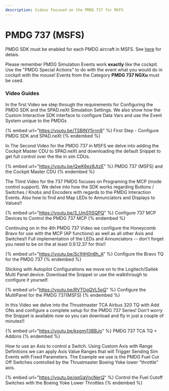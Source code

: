 ```yaml
---
description: Videos Focused on the PMDG 737 for MSFS
---
```


# PMDG 737 (MSFS)

PMDG SDK must be enabled for each PMDG aircraft in MSFS. See [here](../../getting-started/untitled/simulation-specifc-steps/msfs-enable-pmdg-data-access.md) for detais.

Please remember PMDG Simulation Events work **exactly** like the cockpit. \
Use the "PMDG Special Actions" to do with the event what you would do in cockpit with the mouse! Events from the Category **PMDG 737 NGXu** must be used.

### Video Guides

In the first Video we step through the requirements for Configuring the PMDG SDK and the SPAD.neXt Simulation Settings.  We also show how the Custom Interactive SDK interface to configure Data Vars and use the Event System unique to the PMDGs

{% embed url="https://youtu.be/TSBINY5rnn8" %}
First Step - Configure PMDG SDK and SPAD.neXt
{% endembed %}

In The Second Video for the PMDG 737 in MSFS we delve into adding the Cockpit Master CDU to SPAD.neXt and downloading the default Snippet to get full control over the the in sim CDUs.

{% embed url="https://youtu.be/QwK6ez8JtzE" %}
PMDG 737 (MSFS) and the Cockpit Master CDU
{% endembed %}

The Third Video for the 737 PMDG focuses on Programing the MCP (mode control support).  We delve into how the SDK works regarding Buttons / Switches / Knobs and Encoders with regards to the PMDG Interaction Events.  Also how to find and Map LEDs to Annunciators and Displays to Values!!

{% embed url="https://youtu.be/3_UmS1lSQPQ" %}
Configure 737 MCP Devices to Control the PMDG 737 MCP
{% endembed %}

Continuing on in the 4th PMDG 737 Video we configure the Honeycomb Bravo for use with the MCP (AP functions) as well as all other Axis and Switches!!  Full implementation of the LEDs and Annunciators -- don't forget you need to be on the at least 0.9.12.37 for this!!

{% embed url="https://youtu.be/Sc1HH0n8h_A" %}
Configure the Bravo TQ for the PMDG 737
{% endembed %}

Sticking with Autopilot Configurations we move on to the Logitech/Saitek Multi Panel device.  Download the Snippet or use the walkthrough to configure it yourself.

{% embed url="https://youtu.be/RVTOqQVL5pQ" %}
Configure the MultiPanel for the PMDG 737(MSFS)
{% endembed %}

In this Video we delve into the Thrustmaster TCA Airbus 320 TQ with Add ONs and configure a complete setup for the PMDG 737 Series! Don't worry the Snippet is available now so you can download and fly in just a couple of minutes!!

{% embed url="https://youtu.be/ksgmi13BBJo" %}
PMDG 737 TCA TQ + Addons
{% endembed %}

How to use an Axis to control a Switch. Using Custom Axis with Range Definitions we can apply Axis Value Ranges that will Trigger Sending Sim Events with Fixed Parameters. The Example we use is the PMDG Fuel Cut Off Switches controlled by the Thrustmaster Boeing Yoke lower "throttle" axis.

{% embed url="https://youtu.be/qqGaVncNerQ" %}
Control the Fuel Cutoff Switches with the Boeing Yoke Lower Throttles
{% endembed %}

